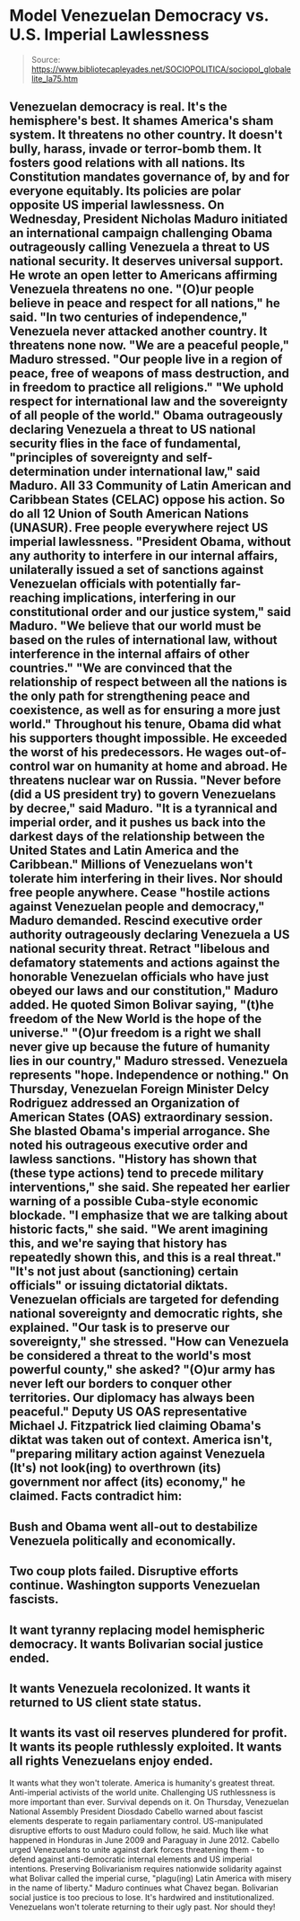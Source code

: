 # Model Venezuelan Democracy vs. U.S. Imperial Lawlessness

> Source: https://www.bibliotecapleyades.net/SOCIOPOLITICA/sociopol_globalelite_la75.htm

Venezuelan democracy is real. It's the
hemisphere's best. It shames America's sham system.
It threatens no other country. It doesn't
bully, harass, invade or terror-bomb them. It fosters
good relations with all nations. Its Constitution mandates governance of,
by and for everyone equitably. Its policies are polar
opposite US imperial lawlessness.
On Wednesday, President Nicholas Maduro
initiated an international campaign challenging Obama
outrageously calling Venezuela a threat to US national
security.
It deserves universal support.
He wrote
an
open letter to Americans
affirming Venezuela
threatens no one.
"(O)ur people believe in peace and
respect for all nations," he said. "In two centuries of
independence," Venezuela never attacked another country.
It threatens none now.
"We are a peaceful
people," Maduro stressed.
"Our people live in a region of peace,
free of weapons of mass destruction, and in freedom to
practice all religions."
"We uphold respect for international law
and the sovereignty of all people of the world."
Obama outrageously declaring Venezuela a
threat to US national security flies in the face of
fundamental,
"principles of sovereignty and
self-determination under international law," said Maduro.
All 33 Community of Latin American and
Caribbean States (CELAC) oppose his action.
So do all 12 Union of South American
Nations (UNASUR).
Free people everywhere reject US
imperial lawlessness.
"President Obama, without any authority
to interfere in our internal affairs, unilaterally
issued a set of sanctions against Venezuelan officials
with potentially far-reaching implications, interfering
in our constitutional order and our justice system,"
said Maduro.
"We believe that our world must be based
on the rules of international law, without interference
in the internal affairs of other countries."
"We are convinced that the relationship
of respect between all the nations is the only path for
strengthening peace and coexistence, as well as for
ensuring a more just world."
Throughout his tenure, Obama did what his
supporters thought impossible.
He exceeded the worst of
his predecessors. He wages out-of-control war on humanity
at home and abroad.
He threatens nuclear war on Russia.
"Never before (did a US president try) to
govern Venezuelans by decree," said Maduro.
"It is a tyrannical and imperial order,
and it pushes us back into the darkest days of the
relationship between the United States and Latin America
and the Caribbean."
Millions of Venezuelans won't tolerate
him interfering in their lives.
Nor should free people
anywhere.
Cease "hostile actions against Venezuelan
people and democracy," Maduro demanded.
Rescind executive order authority
outrageously declaring Venezuela a US national security
threat.
Retract "libelous and defamatory
statements and actions against the honorable Venezuelan
officials who have just obeyed our laws and our
constitution," Maduro added.
He quoted Simon Bolivar saying,
"(t)he
freedom of the New World is the hope of the universe."
"(O)ur freedom is a right we shall never
give up because the future of humanity lies in our
country," Maduro stressed.
Venezuela represents "hope. Independence
or nothing."
On Thursday, Venezuelan Foreign Minister
Delcy Rodriguez addressed an Organization of American
States (OAS) extraordinary session. She blasted Obama's imperial arrogance.
She noted his outrageous executive order and lawless
sanctions.
"History has shown that (these type
actions) tend to precede military interventions," she
said.
She repeated her earlier warning of a
possible Cuba-style economic blockade.
"I emphasize that we are talking about
historic facts," she said. "We arent imagining this,
and we're saying that history has repeatedly shown this,
and this is a real threat."
"It's not just about (sanctioning)
certain officials" or issuing dictatorial diktats.
Venezuelan officials are targeted for
defending national sovereignty and democratic rights,
she explained.
"Our task is to preserve our
sovereignty," she stressed. "How can Venezuela be
considered a threat to the world's most powerful
county," she asked?
"(O)ur army has never left our borders to
conquer other territories. Our diplomacy has always been
peaceful."
Deputy US OAS representative Michael J.
Fitzpatrick lied claiming Obama's diktat was taken out
of context.
America isn't,
"preparing military action
against Venezuela
(It's) not look(ing) to overthrown
(its) government
nor affect (its) economy," he claimed.
Facts contradict him:
-
Bush and Obama went all-out to
destabilize Venezuela politically and economically.
-
Two coup plots failed. Disruptive
efforts continue. Washington supports Venezuelan
fascists.
-
It want tyranny replacing model
hemispheric democracy. It wants Bolivarian social
justice ended.
-
It wants Venezuela recolonized. It
wants it returned to US client state status.
-
It wants its vast oil reserves
plundered for profit. It wants its people ruthlessly
exploited. It wants all rights Venezuelans enjoy
ended.
-
It wants what they won't tolerate.
America is humanity's greatest threat.
Anti-imperial activists of the world
unite. Challenging US ruthlessness is more important
than ever.
Survival depends on it.
On Thursday, Venezuelan National Assembly
President Diosdado Cabello warned about fascist elements
desperate to regain parliamentary control.
US-manipulated disruptive efforts to oust
Maduro could follow, he said.
Much like what happened in
Honduras in June 2009 and Paraguay in June 2012. Cabello urged Venezuelans to unite
against dark forces threatening them - to defend against
anti-democratic internal elements and US imperial
intentions.
Preserving Bolivarianism requires
nationwide solidarity against what Bolivar called the
imperial curse,
"plagu(ing) Latin America with misery in
the name of liberty."
Maduro continues what Chavez began.
Bolivarian social justice is too precious to lose. It's hardwired and institutionalized.
Venezuelans won't tolerate returning to their ugly past.
Nor should they!
